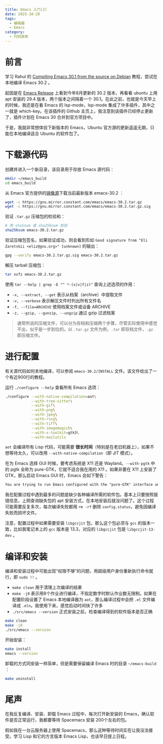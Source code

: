 ```yaml
---
title: Emacs 入门(2)
date: 2025-10-20
tags:
  - 编辑器
  - Emacs
category:
  - 代码效率
---
```

# 前言

学习 Rahul 的 [Compiling Emacs 30.1 from the source on Debian](https://www.rahuljuliato.com/posts/compiling_emacs_30_1) 教程，尝试在本地编译 Emacs 30.2 。

<!-- more -->

起因是在 [Emacs Release](https://www.gnu.org/savannah-checkouts/gnu/emacs/emacs.html#Releases) 上看到今年8月更新的 30.2 版本，再看看 ubuntu 上用 apt 安装的 29.4 版本，两个版本之间隔着一个 30.1。在此之前，也就是今天早上的时候，我还是在看 Emacs 的 lsp-mode，lsp-mode 集成了许多插件，其中之一就是 which-key。在该插件的 Github 主页上，我注意到该插件已经停止更新了，插件计划在 Emacs 30 合并到官方项目中。

于是，我就非常想体验下新版本的 Emacs，Ubuntu 官方源的更新遥遥无期，只能在本地编译适合 Ubuntu 的软件包了。

# 下载源代码

创建并进入一个新目录，该目录用于存放 Emacs 源代码：

```zsh
mkdir ~/emacs_build
cd emacs_build
```

从 Emacs 官方提供的[镜像源](https://gnu.mirror.constant.com/emacs/)下载当前最新版本 emacs-30.2 ：

```zsh
wget -c https://gnu.mirror.constant.com/emacs/emacs-30.2.tar.gz
wget -c https://gnu.mirror.constant.com/emacs/emacs-30.2.tar.gz.sig
```

验证 `.tar.gz` 压缩包的检验和：

```zsh
# 用 sha1num 或 sha256num 校验
sha256sum emacs-30.2.tar.gz
```

验证压缩包签名，如果验证成功，则会看到形如 `Good signature from "Eli Zaretskii <eliz@gnu.org>" [unknown]` 的输出：

```zsh
gpg --verify emacs-30.2.tar.gz.sig emacs-30.2.tar.gz
```

解压 tarball 压缩包：

```zsh
tar xvfz emacs-30.2.tar.gz
```

 使用 `tar --help | grep -E "^ *-(x|v|f|z)"` 查询上述选项的作用：
 
  - `-x, --extract, --get` 表示从档案（archive）中提取文件 
  - `-v, --verbose` 表示解压文件时列出所有文件名
  - `-f, --file=ARCHIVE` 使用档案文件或设备 ARCHIVE
  - `-z, --gzip, --gunzip, --ungzip` 通过 gzip 过滤档案

> 通常所说的压缩文件，可以分为存档和压缩两个步骤，尽管实际使用中感觉不出，似乎是一步到位的。以 `.tar.gz` 文件为例，`.tar` 即存档文件，`.gz` 即压缩文件。

# 进行配置

有关源代码如何本地编译，可以参阅 `emacs-30.2/INSTALL` 文件。该文件给出了一个有近900行的教程。

运行 `./configure --help` 查看所有 Emacs 选项：

```zsh
./configure --with-native-compilation=aot\
            --with-tree-sitter\
            --with-gif\
            --with-png\
            --with-jpeg\
            --with-rsvg\
            --with-tiff\
            --with-imagemagick\
            --with-x-toolkit=gtk3\
            --with-mailutils
```

`aot` 会编译所有 Lisp 代码，可能需要 **很长时间**（特别是在老旧机器上），如果不想等待太久，可以改用 `--with-native-compilation`（即 JIT 模式）。

在为 Emacs 选择 GUI 时候，要考虑系统是 X11 还是 Wayland。`--with-pgtk` 中的 pgtk 全称为 pure-GTK，它就不适合我在用的 X11 。如果非要在 X11 上安装了 GTK，那么启动 Emacs GUI 时，Emacs 会如下警告：

```txt
You are trying to run Emacs configured with the "pure-GTK" interface under the X Window System. That configuration is unsupported and will lead to sporadic crashes during transfer of large selection data. It will also lead to various problems with keyboard input.
```

我在配置过程中遇到最多的问题是缺少各种编译所需的软件包。基本上只要按照报错信息，上网查询缺失包的 apt 安装方式，在本地安装后就没问题了。这个过程可能需要反复多次，每次编译失败都用 `rm -rf` 删除 `config.status`，避免因编译失败而损坏文件。

注意，配置过程中如果需要安装 `libgccjit` 包，那么这个包必须与 `gcc` 的版本一致，比如我笔记本上的 `gcc` 版本是 13.3，对应的 `libgccjit` 包是 `libgccjit-13-dev` 。

# 编译和安装

编译和安装过程中可能出现“权限不够”的问题，用超级用户身份重新执行命令就行，即 `sudo !!` 。

- `make clean` 用于清理上次编译的结果
- `make -j8` 表示用8个作业进行编译，不指定数字时默认作业数无限制。如果在配置阶段设置了 Emacs 本地编译器为 `aot`，那么编译过程中会把 `.el` 文件编译成 `.eln`。我使用下来，感觉启动时间快了许多
- `./src/emacs --version` 正式安装之前，检查编译得到的软件版本是否正确

```zsh
make clean
make -j8
./src/emacs --version
```

开始安装：

```zsh
make install
emacs --version
```

卸载的方式同安装一样简单，但是需要保留编译 Emacs 时的目录 `~/emacs-build` ：

```zsh
make uninstall
```

# 尾声

在我反复编译、安装、卸载 Emacs 过程中，每次打开新安装的 Emacs，确认软件是否正常运行，我都要等待 Spacemacs 安装 200个左右的包。

假如我在一台云服务器上使用 Spacemacs，那么这种等待时间实在让我没法接受。学习 Lisp 和它的方言版本 Emacs Lisp，也该早日提上日程。
